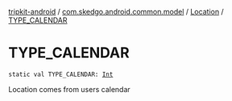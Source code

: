[tripkit-android](../../index.md) / [com.skedgo.android.common.model](../index.md) / [Location](index.md) / [TYPE_CALENDAR](./-t-y-p-e_-c-a-l-e-n-d-a-r.md)

# TYPE_CALENDAR

`static val TYPE_CALENDAR: `[`Int`](https://kotlinlang.org/api/latest/jvm/stdlib/kotlin/-int/index.html)

Location comes from users calendar

